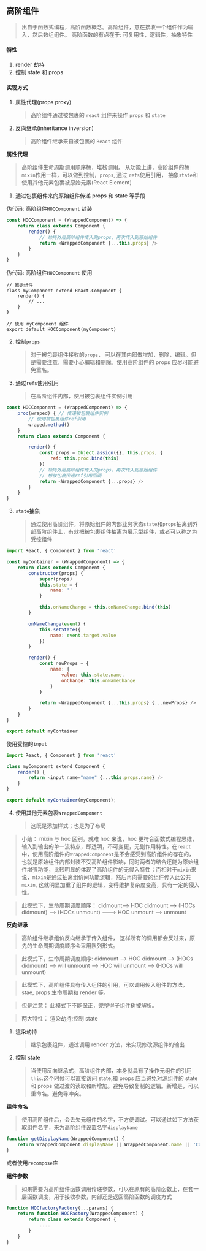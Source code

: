 ## 高阶组件

> 出自于函数式编程，高阶函数概念。高阶组件，意在接收一个组件作为输入，然后数组组件。
> 高阶函数的有点在于: 可复用性，逻辑性，抽象特性

#### 特性

1. render 劫持
2. 控制 state 和 props

#### 实现方式

1. 属性代理(props proxy)

    > 高阶组件通过被包裹的 `react` 组件来操作 `props` 和 `state`

2. 反向继承(inheritance inversion)

    > 高阶组件继承来自被包裹的 `React` 组件

**属性代理**

> 高阶组件生命周期调用顺序桶，堆栈调用。
> 从功能上讲，高阶组件的桶`mixin`作用一样，可以做到控制，`props`, 通过 `refs`使用引用， 抽象`state`和使用其他元素包裹被原始元素(React Element)

1. 通过包裹组件来向原始组件传递 props 和 state 等手段

伪代码: 高阶组件`HOCComponent` 封装

```js
const HOCComponent = (WrappedComponent) => {
    return class extends Component {
        render() {
            // 劫持外层高阶组件传入的props，再次传入到原始组件
            return <WrappedComponent {...this.props} />
        }
    }
}
```

伪代码: 高阶组件`HOCComponent` 使用

```react
// 原始组件
class myComponent extend React.Component {
    render() {
        // ...
    }
}

// 使用 myComponent 组件
export default HOCComponent(myComponent)
```

2. 控制`props`

    > 对于被包裹组件接收的`props`， 可以在其内部做增加，删除，编辑。但是需要注意，需要小心编辑和删除。使用高阶组件的 props 应尽可能避免重名。

3. 通过`refs`使用引用
    > 在高阶组件内部，使用被包裹组件实例引用

```js
const HOCComponent = (WrappedComponent) => {
    proc(wraped) { // 传递被包裹组件实例
        // 使用被包裹组件ref引用
        wraped.method()
    }
    return class extends Component {

        render() {
            const props = Object.assign({}, this.props, {
                ref: this.proc.bind(this)
            })
            // 劫持外层高阶组件传入的props，再次传入到原始组件
            // 想被包裹传递ref引用回调
            return <WrappedComponent {...props} />
        }
    }
}
```

3. `state`抽象
    > 通过使用高阶组件，将原始组件的内部业务状态`state`和`props`抽离到外部高阶组件上，有效把被包裹组件抽离为展示型组件，或者可以称之为受控组件.

```js
import React, { Component } from 'react'

const myContainer = (WrappedComponent) => {
    return class extends Component {
        constructor(props) {
            super(props)
            this.state = {
                name: ''
            }

            this.onNameChange = this.onNameChange.bind(this)
        }

        onNameChange(event) {
            this.setState({
                name: event.target.value
            })
        }

        render() {
            const newProps = {
                name: {
                    value: this.state.name,
                    onChange: this.onNameChange
                }
            }

            return <WrappedComponent {...this.props} {...newProps} />
        }
    }
}

export default myContainer
```

使用受控的`input`

```js
import React, { Component } from 'react'

class myComponent extend Component {
    render() {
        return <input name="name" {...this.props.name} />
    }
}

export default myContainer(myComponent);
```

4. 使用其他元素包裹`WrappedComponent`
    > 这既是添加样式；也是为了布局

> 小结： mixin 与 hoc 区别。就难 hoc 来说，hoc 更符合函数式编程思维，输入到输出的单一流特点，即透明，不可变更，无副作用特性。在`react`中，使用高阶组件的`WrappedComponent`是不会感受到高阶组件的存在的，也就是原始组件内部封装不受高阶组件影响，同时两者的结合还能为原始组件增强功能，比较明显的体现了高阶组件的无侵入特性；而相对于`mixin`来说，`mixin`是通过抽离组价间功能逻辑，然后再向需要的组件传入此公共`mixin`, 这就明显加重了组件的逻辑，变得维护复杂度变高，具有一定的侵入性。

> 此模式下，生命周期调度顺序： didmount--> HOC didmount --> (HOCs didmount) --> (HOCs unmount) ---> HOC unmount --> unmount

**反向继承**

> 高阶组件继承组价反向继承于传入组件， 这样所有的调用都会反过来，原先的生命周期调度顺序会采用队列形式。

> 此模式下，生命周期调度顺序: didmount --> HOC didmount --> (HOCs didmount) --> will unmount --> HOC will unmount --> (HOCs will unmount)

> 此模式下，高阶组件具有传入组件的引用，可以调用传入组件的方法，stae, props 生命周期和 render 等。

> 但是注意： 此模式下不能保正，完整得子组件树被解析。

> 两大特性： 渲染劫持;控制 state

1. 渲染劫持

    > 继承包裹组件，通过调用 render 方法，来实现修改源组件的输出

2. 控制 state

    > 当使用反向继承式，高阶组件内部，本身就具有了操作元组件的引用`this`.这个时候可以直接访问 state,和 props
    > 应当避免对源组件的 state 和 props 做过渡的读取和新增加。避免导致复制的逻辑。新增是，可以重命名。避免导冲突。

**组件命名**

> 使用高阶组件后，会丢失元组件的名字，不方便调试。可以通过如下方法获取组件名字，来为高阶组件设置名字`displayName`

```js
function getDisplayName(WrappedComponent) {
    return WrappedComponent.displayName || WrappedComponent.name || 'Component'
}
```

或者使用`recompose`库

**组件参数**

> 如果需要为高阶组件函数调用传递参数，可以在原有的高阶函数上，在套一层函数调度，用于接收参数，内部还是返回高阶函数的调度方式

```js
function HOCfactoryFactory(...params) {
    return function HOCFactory(WrappedComponent) {
        return class extends Component {
            ....
        }
    }
}
```
